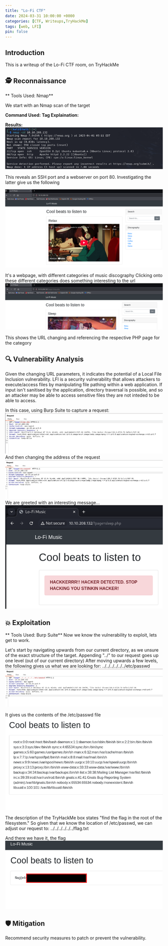 ```yaml
---
title: "Lo-Fi CTF"
date: 2024-03-31 10:00:00 +0000
categories: [CTF, Writeups,TryHackMe]
tags: [web, LFI]
pin: false
---
```


## Introduction  
This is a writeup of the Lo-Fi CTF room, on TryHackMe 

## 🕵️ Reconnaissance
** Tools Used: Nmap**

We start with an Nmap scan of the target

**Command Used:**
**Tag Explaination:**

**Results:**  
![Nmap Scan Results](assets/Lo-Fi/Nmap_Scan.png)  

This reveals an SSH port and a webserver on port 80. Investigating the latter give us the following

![LoFi Recon 1](../assets/TryHackMe/Lo-Fi/Lo-Fi_Recon_1.png)  

It's a webpage, with different categories of music discography
Clicking onto these different categories does something interesting to the url
![LoFi Recon 2](../assets/TryHackMe/Lo-Fi/LoFi_Recon_2.png)

This shows the URL changing and referencing the respective PHP page for the category


## 🔍 Vulnerability Analysis
Given the changing URL parameters, it indicates the potential of a Local File Inclusion vulnerability. 
LFI is a security vulnerability that allows attackers to execute/access files by manipulating file pathing within a web application. If input isn't sanitised by the application, directory traversal is possible, and so an attacker may be able to access sensitive files they are not inteded to be able to access.

In this case, using Burp Suite to capture a request:
![LoFi Vuln 1](../assets/TryHackMe/Lo-Fi/Lo-Fi_Vuln_1.png)
And then changing the address of the request
![LoFi Vuln 2](../assets/TryHackMe/Lo-Fi/Lo-Fi_Vuln_2.png)
We are greeted with an interesting message...
![LoFi Vuln 3](../assets/TryHackMe/Lo-Fi/Lo-Fi_Vuln_3.png)
## 💥 Exploitation
** Tools Used: Burp Suite**
Now we know the vulnerability to exploit, lets get to work.

Let's start by navigating upwards from our current directory, as we unsure of the exact structure of the target.
Appending "../" to our request goes up one level (out of our current directory)
After moving upwards a few levels, the following gives us what we are looking for:
../../../../../../etc/passwd
![LoFi Exploit 1](../assets/TryHackMe/Lo-Fi/LoFi_Exploit_1.png)

It gives us the contents of the /etc/passwd file
![LoFi Exploit 2](../assets/TryHackMe/Lo-Fi/LoFi_Exploit_2.png)

The description of the TryHackMe box states "find the flag in the root of the filesystem." 
So given that we know the location of /etc/passwd, we can adjust our request to:
../../../../../../flag.txt

And there we have it, the flag
![LoFi Exploit 3](../assets/TryHackMe/Lo-Fi/LoFi_Exploit_3.png)
## 🛡️ Mitigation
Recommend security measures to patch or prevent the vulnerability.
